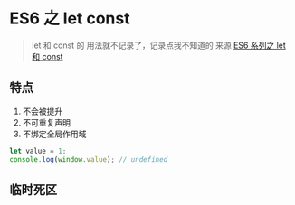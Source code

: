 <!--
Created: Sat May 09 2020 18:31:55 GMT+0800 (中国标准时间)
Modified: Sat May 09 2020 18:31:55 GMT+0800 (中国标准时间)
-->
<!-- js, es6 -->

# ES6 之 let const

> let 和 const 的 用法就不记录了，记录点我不知道的
来源 [ES6 系列之 let 和 const](https://github.com/mqyqingfeng/Blog/issues/82)

## 特点
1. 不会被提升
2. 不可重复声明
3. 不绑定全局作用域
```js
let value = 1;
console.log(window.value); // undefined
```

## 临时死区
